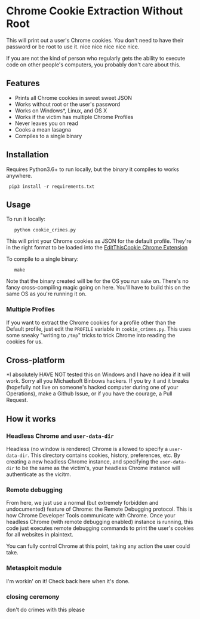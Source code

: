 
# Chrome Cookie Extraction Without Root

This will print out a user's Chrome cookies. You don't need to have their password or be root to use it. nice nice nice nice nice.

If you are not the kind of person who regularly gets the ability to execute code on other people's computers, you probably don't care about this.

## Features
* Prints all Chrome cookies in sweet sweet JSON
* Works without root or the user's password
* Works on Windows*, Linux, and OS X
* Works if the victim has multiple Chrome Profiles
* Never leaves you on read
* Cooks a mean lasagna
* Compiles to a single binary


## Installation
Requires Python3.6+ to run locally, but the binary it compiles to works anywhere.
```
 pip3 install -r requirements.txt
```

## Usage

To run it locally:
```
   python cookie_crimes.py
```
This will print your Chrome cookies as JSON for the default profile. They're in the right format to be loaded into the [EditThisCookie Chrome Extension](https://chrome.google.com/webstore/detail/editthiscookie/fngmhnnpilhplaeedifhccceomclgfbg)

To compile to a single binary:
```
   make
```

Note that the binary created will be for the OS you run `make` on. There's no fancy cross-compiling magic going on here. You'll have to build this on the same OS as you're running it on.

### Multiple Profiles
If you want to extract the Chrome cookies for a profile other than the Default profile, just edit the `PROFILE` variable in `cookie_crimes.py`. This uses some sneaky "writing to `/tmp`" tricks to trick Chrome into reading the cookies for us.


## Cross-platform
\*I absolutely HAVE NOT tested this on Windows and I have no idea if it will work. Sorry all you Michaelsoft Binbows hackers. If you try it and it breaks (hopefully not live on someone's hacked computer during one of your Operations), make a Github Issue, or if you have the courage, a Pull Request.

## How it works

### Headless Chrome and `user-data-dir`
Headless (no window is rendered) Chrome is allowed to specify a `user-data-dir`. This directory contains cookies, history, preferences, etc. By creating a new headless Chrome instance, and specifying the `user-data-dir` to be the same as the victim's, your headless Chrome instance will authenticate as the vicitm.

### Remote debugging
From here, we just use a normal (but extremely forbidden and undocumented) feature of Chrome: the Remote Debugging protocol. This is how Chrome Developer Tools communicate with Chrome. Once your headless Chrome (with remote debugging enabled) instance is running, this code just executes remote debugging commands to print the user's cookies for all websites in plaintext.

You can fully control Chrome at this point, taking any action the user could take.

### Metasploit module
I'm workin' on it! Check back here when it's done.

### closing ceremony
don't do crimes with this please

